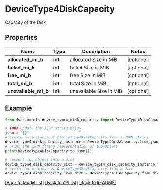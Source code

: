 # DeviceType4DiskCapacity

Capacity of the Disk

## Properties

Name | Type | Description | Notes
------------ | ------------- | ------------- | -------------
**allocated_mi_b** | **int** | allocated Size in MiB | [optional] 
**failed_mi_b** | **int** | failed Size in MiB | [optional] 
**free_mi_b** | **int** | free Size in MiB | [optional] 
**total_mi_b** | **int** | total Size in MiB. | [optional] 
**unavailable_mi_b** | **int** | unavailable Size in MiB | [optional] 

## Example

```python
from dscc.models.device_type4_disk_capacity import DeviceType4DiskCapacity

# TODO update the JSON string below
json = "{}"
# create an instance of DeviceType4DiskCapacity from a JSON string
device_type4_disk_capacity_instance = DeviceType4DiskCapacity.from_json(json)
# print the JSON string representation of the object
print(DeviceType4DiskCapacity.to_json())

# convert the object into a dict
device_type4_disk_capacity_dict = device_type4_disk_capacity_instance.to_dict()
# create an instance of DeviceType4DiskCapacity from a dict
device_type4_disk_capacity_from_dict = DeviceType4DiskCapacity.from_dict(device_type4_disk_capacity_dict)
```
[[Back to Model list]](../README.md#documentation-for-models) [[Back to API list]](../README.md#documentation-for-api-endpoints) [[Back to README]](../README.md)


